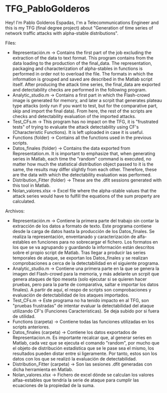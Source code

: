 # TFG_PabloGolderos
Hey! I'm Pablo Golderos Espadas, I'm a Telecommunications Engineer and this is my TFG (final degree project) about "Generation of time series of network traffic attacks with alpha-stable distributions".

Files:
- Representación.m -> Contains the first part of the job excluding the extraction of the data to text format. This program contains from the data loading to the production of the final_data. The representation, packaging and characterization of alpha-stables in functions is performed in order not to overload the file. The formats in which the information is grouped and saved are described in the Matlab script itself. After producing the attack time series, the final_data are exported and detectability checks are performed in the following program.
- Analytic_studio.m -> Contains a first part in which the Flash-crowd image is generated for memory, and later a scrpit that generates plateau type attacks (only run if you want to test, but for the comparative part, skip and import the final data). From here, the rest of the scripts are checks and detectability evaluation of the imported attacks.
- Test_CFs.m -> This program has no impact on the TFG, it is "frustrated tests" of trying to evaluate the attack detectability using CF's (Characteristic Functions). It is left uploaded in case it is useful.
- Functions (folder) -> Contains all the functions used in the previous scripts.
- Datos_finales (folder) -> Contains the data exported from Representation.m. It is important to emphasize that, when generating series in Matlab, each time the "random" command is executed, no matter how much the statistical distribution object passed to it is the same, the results may differ slightly from each other. Therefore, these are the data with which the detectability evaluation was performed.
- Distribution_Fitter (folder) -> These are the .dfit sessions generated with this tool in Matlab.
- Nolan_valores.xlsx -> Excel file where the alpha-stable values that the attack series would have to fulfill the equations of the sum property are calculated.


Archivos:
- Representación.m -> Contiene la primera parte del trabajo sin contar la extracción de los datos a formato de texto. Este programa contiene desde la carga de datos hasta la producción de los Datos_finales. Se realiza la representación, enventanado y caracterización de alfa-estables en funciones para no sobrecargar el fichero. Los formatos en los que se va agrupando y guardando la información están descritos sobre el propio script de Matlab. Tras llegar a producir las series temporales de ataque, se exportan los Datos_finales y se realizan comprobaciones a cerca de la detectabilidad en el siguiente programa.
- Analytic_studio.m -> Contiene una primera parte en la que se genera la imagen del Flash-crowd para la memoria, y más adelante un scrpit que genera ataques de tipo meseta (solo ejecutar si se quieren hacer pruebas, pero para la parte de comparativa, saltar e importar los datos finales). A partir de aquí, el respo de scripts son comprobaciones y evaluación de detectabilidad de los ataques importados.
- Test_CFs.m -> Este programa no ha tenido impacto en al TFG, son "pruebas frustradas" de intentar evaluar la detectabilidad del ataque utilizando CF's (Funciones Características). Se deja subido por si fuera de utilidad.
- Functions (carpeta) -> Contiene todas las funciones utilizadas en los scripts anteriores.
- Datos_finales (carpeta) -> Contiene los datos exportados de Representacion.m. Es importante recalcar que, al generar series en Matlab, cada vez que se ejecuta el comando "random", por mucho que el objeto de distribución estadística que se le pase sea el mismo, los resultados pueden distar entre si ligeramente. Por tanto, estos son los datos con los que se realizó la evaluación de detectabilidad.
- Distribution_Fitter (carpeta) -> Son las sesiones .dfit generadas con dicha herramienta en Matlab.
- Nolan_valores.xlsx -> Fichero de excel dónde se calculan los valores alfaa-estables que tendría la serie de ataque para cumplir las ecuaciones de la propiedad de la suma.




